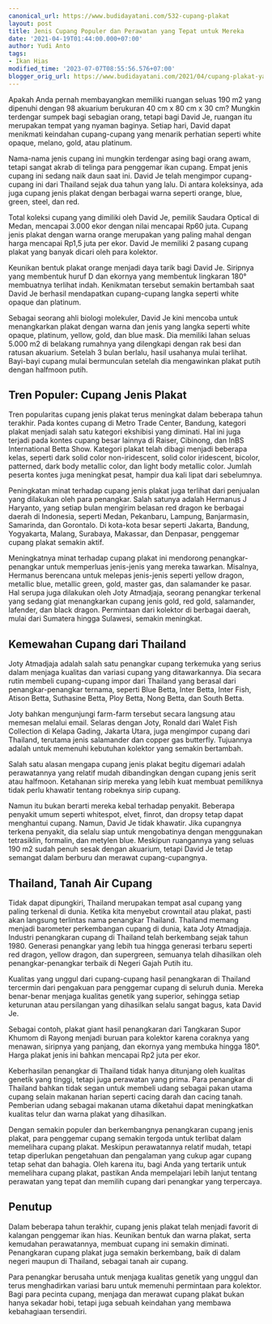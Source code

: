 ```yaml
---
canonical_url: https://www.budidayatani.com/532-cupang-plakat
layout: post
title: Jenis Cupang Populer dan Perawatan yang Tepat untuk Mereka
date: '2021-04-19T01:44:00.000+07:00'
author: Yudi Anto
tags:
- Ikan Hias
modified_time: '2023-07-07T08:55:56.576+07:00'
blogger_orig_url: https://www.budidayatani.com/2021/04/cupang-plakat-yang-semakin-melekat.html
---
```


<p>Apakah Anda pernah membayangkan memiliki ruangan seluas 190 m2 yang dipenuhi dengan 98 akuarium berukuran 40 cm x 80 cm x 30 cm? Mungkin terdengar sumpek bagi sebagian orang, tetapi bagi David Je, ruangan itu merupakan tempat yang nyaman baginya. Setiap hari, David dapat menikmati keindahan cupang-cupang yang menarik perhatian seperti white opaque, melano, gold, atau platinum.</p><p>Nama-nama jenis cupang ini mungkin terdengar asing bagi orang awam, tetapi sangat akrab di telinga para penggemar ikan cupang. Empat jenis cupang ini sedang naik daun saat ini. David Je telah mengimpor cupang-cupang ini dari Thailand sejak dua tahun yang lalu. Di antara koleksinya, ada juga cupang jenis plakat dengan berbagai warna seperti orange, blue, green, steel, dan red.</p><p>Total koleksi cupang yang dimiliki oleh David Je, pemilik Saudara Optical di Medan, mencapai 3.000 ekor dengan nilai mencapai Rp60 juta. Cupang jenis plakat dengan warna orange merupakan yang paling mahal dengan harga mencapai Rp1,5 juta per ekor. David Je memiliki 2 pasang cupang plakat yang banyak dicari oleh para kolektor.</p><p>Keunikan bentuk plakat orange menjadi daya tarik bagi David Je. Siripnya yang membentuk huruf D dan ekornya yang membentuk lingkaran 180° membuatnya terlihat indah. Kenikmatan tersebut semakin bertambah saat David Je berhasil mendapatkan cupang-cupang langka seperti white opaque dan platinum.</p><p>Sebagai seorang ahli biologi molekuler, David Je kini mencoba untuk menangkarkan plakat dengan warna dan jenis yang langka seperti white opaque, platinum, yellow, gold, dan blue mask. Dia memiliki lahan seluas 5.000 m2 di belakang rumahnya yang dilengkapi dengan rak besi dan ratusan akuarium. Setelah 3 bulan berlalu, hasil usahanya mulai terlihat. Bayi-bayi cupang mulai bermunculan setelah dia mengawinkan plakat putih dengan halfmoon putih.</p><h2>Tren Populer: Cupang Jenis Plakat</h2><p>Tren popularitas cupang jenis plakat terus meningkat dalam beberapa tahun terakhir. Pada kontes cupang di Metro Trade Center, Bandung, kategori plakat menjadi salah satu kategori ekshibisi yang diminati. Hal ini juga terjadi pada kontes cupang besar lainnya di Raiser, Cibinong, dan InBS International Betta Show. Kategori plakat telah dibagi menjadi beberapa kelas, seperti dark solid color non-iridescent, solid color iridescent, bicolor, patterned, dark body metallic color, dan light body metallic color. Jumlah peserta kontes juga meningkat pesat, hampir dua kali lipat dari sebelumnya.</p><p>Peningkatan minat terhadap cupang jenis plakat juga terlihat dari penjualan yang dilakukan oleh para penangkar. Salah satunya adalah Hermanus J Haryanto, yang setiap bulan mengirim belasan red dragon ke berbagai daerah di Indonesia, seperti Medan, Pekanbaru, Lampung, Banjarmasin, Samarinda, dan Gorontalo. Di kota-kota besar seperti Jakarta, Bandung, Yogyakarta, Malang, Surabaya, Makassar, dan Denpasar, penggemar cupang plakat semakin aktif.</p><p>Meningkatnya minat terhadap cupang plakat ini mendorong penangkar-penangkar untuk memperluas jenis-jenis yang mereka tawarkan. Misalnya, Hermanus berencana untuk melepas jenis-jenis seperti yellow dragon, metallic blue, metallic green, gold, master gas, dan salamander ke pasar. Hal serupa juga dilakukan oleh Joty Atmadjaja, seorang penangkar terkenal yang sedang giat menangkarkan cupang jenis gold, red gold, salamander, lafender, dan black dragon. Permintaan dari kolektor di berbagai daerah, mulai dari Sumatera hingga Sulawesi, semakin meningkat.</p><h2>Kemewahan Cupang dari Thailand</h2><p>Joty Atmadjaja adalah salah satu penangkar cupang terkemuka yang serius dalam menjaga kualitas dan variasi cupang yang ditawarkannya. Dia secara rutin membeli cupang-cupang impor dari Thailand yang berasal dari penangkar-penangkar ternama, seperti Blue Betta, Inter Betta, Inter Fish, Atison Betta, Suthasine Betta, Ploy Betta, Nong Betta, dan South Betta.</p><p>Joty bahkan mengunjungi farm-farm tersebut secara langsung atau memesan melalui email. Selaras dengan Joty, Ronald dari Walet Fish Collection di Kelapa Gading, Jakarta Utara, juga mengimpor cupang dari Thailand, terutama jenis salamander dan copper gas butterfly. Tujuannya adalah untuk memenuhi kebutuhan kolektor yang semakin bertambah.</p><p>Salah satu alasan mengapa cupang jenis plakat begitu digemari adalah perawatannya yang relatif mudah dibandingkan dengan cupang jenis serit atau halfmoon. Ketahanan sirip mereka yang lebih kuat membuat pemiliknya tidak perlu khawatir tentang robeknya sirip cupang.</p><p>Namun itu bukan berarti mereka kebal terhadap penyakit. Beberapa penyakit umum seperti whitespot, elvet, finrot, dan dropsy tetap dapat menghantui cupang. Namun, David Je tidak khawatir. Jika cupangnya terkena penyakit, dia selalu siap untuk mengobatinya dengan menggunakan tetrasiklin, formalin, dan metylen blue. Meskipun ruangannya yang seluas 190 m2 sudah penuh sesak dengan akuarium, tetapi David Je tetap semangat dalam berburu dan merawat cupang-cupangnya.</p><h2>Thailand, Tanah Air Cupang</h2><p>Tidak dapat dipungkiri, Thailand merupakan tempat asal cupang yang paling terkenal di dunia. Ketika kita menyebut crowntail atau plakat, pasti akan langsung terlintas nama penangkar Thailand. Thailand memang menjadi barometer perkembangan cupang di dunia, kata Joty Atmadjaja. Industri penangkaran cupang di Thailand telah berkembang sejak tahun 1980. Generasi penangkar yang lebih tua hingga generasi terbaru seperti red dragon, yellow dragon, dan supergreen, semuanya telah dihasilkan oleh penangkar-penangkar terbaik di Negeri Gajah Putih itu.</p><p>Kualitas yang unggul dari cupang-cupang hasil penangkaran di Thailand tercermin dari pengakuan para penggemar cupang di seluruh dunia. Mereka benar-benar menjaga kualitas genetik yang superior, sehingga setiap keturunan atau persilangan yang dihasilkan selalu sangat bagus, kata David Je.</p><p>Sebagai contoh, plakat giant hasil penangkaran dari Tangkaran Supor Khumom di Rayong menjadi buruan para kolektor karena coraknya yang menawan, siripnya yang panjang, dan ekornya yang membuka hingga 180°. Harga plakat jenis ini bahkan mencapai Rp2 juta per ekor.</p><p>Keberhasilan penangkar di Thailand tidak hanya ditunjang oleh kualitas genetik yang tinggi, tetapi juga perawatan yang prima. Para penangkar di Thailand bahkan tidak segan untuk membeli udang sebagai pakan utama cupang selain makanan harian seperti cacing darah dan cacing tanah. Pemberian udang sebagai makanan utama diketahui dapat meningkatkan kualitas telur dan warna plakat yang dihasilkan.</p><p>Dengan semakin populer dan berkembangnya penangkaran cupang jenis plakat, para penggemar cupang semakin tergoda untuk terlibat dalam memelihara cupang plakat. Meskipun perawatannya relatif mudah, tetapi tetap diperlukan pengetahuan dan pengalaman yang cukup agar cupang tetap sehat dan bahagia. Oleh karena itu, bagi Anda yang tertarik untuk memelihara cupang plakat, pastikan Anda mempelajari lebih lanjut tentang perawatan yang tepat dan memilih cupang dari penangkar yang terpercaya.</p><h2>Penutup</h2><p>Dalam beberapa tahun terakhir, cupang jenis plakat telah menjadi favorit di kalangan penggemar ikan hias. Keunikan bentuk dan warna plakat, serta kemudahan perawatannya, membuat cupang ini semakin diminati. Penangkaran cupang plakat juga semakin berkembang, baik di dalam negeri maupun di Thailand, sebagai tanah air cupang.</p><p>Para penangkar berusaha untuk menjaga kualitas genetik yang unggul dan terus menghadirkan variasi baru untuk memenuhi permintaan para kolektor. Bagi para pecinta cupang, menjaga dan merawat cupang plakat bukan hanya sekadar hobi, tetapi juga sebuah keindahan yang membawa kebahagiaan tersendiri.</p>